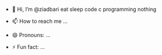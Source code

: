 - 👋 Hi, I’m @ziadbari
eat sleep code
c programming
nothing

- 📫 How to reach me ...
- 😄 Pronouns: ...
- ⚡ Fun fact: ...

<!---
ziadbari/ziadbari is a ✨ special ✨ repository because its `README.md` (this file) appears on your GitHub profile.
You can click the Preview link to take a look at your changes.
--->
